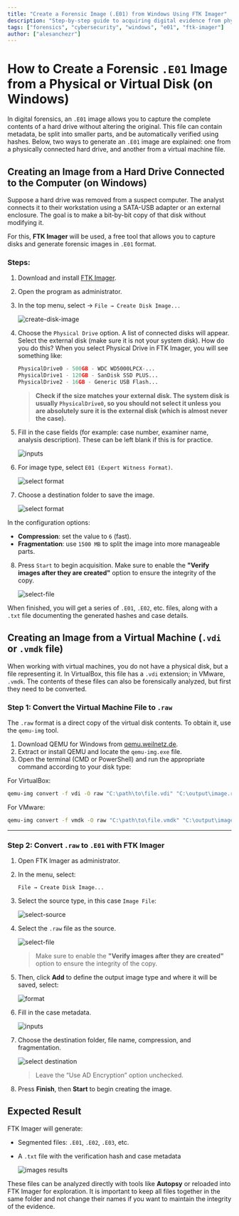 ```yaml
---
title: "Create a Forensic Image (.E01) from Windows Using FTK Imager"
description: "Step-by-step guide to acquiring digital evidence from physical or virtual drives using FTK Imager on Windows systems."
tags: ["forensics", "cybersecurity", "windows", "e01", "ftk-imager"]
author: ["alesanchezr"]
---
```


# How to Create a Forensic `.E01` Image from a Physical or Virtual Disk (on Windows)

In digital forensics, an `.E01` image allows you to capture the complete contents of a hard drive without altering the original. This file can contain metadata, be split into smaller parts, and be automatically verified using hashes. Below, two ways to generate an `.E01` image are explained: one from a physically connected hard drive, and another from a virtual machine file.

## Creating an Image from a Hard Drive Connected to the Computer (on Windows)

Suppose a hard drive was removed from a suspect computer. The analyst connects it to their workstation using a SATA-USB adapter or an external enclosure. The goal is to make a bit-by-bit copy of that disk without modifying it.

For this, **FTK Imager** will be used, a free tool that allows you to capture disks and generate forensic images in `.E01` format.

### Steps:

1. Download and install [FTK Imager](https://www.exterro.com/ftk-imager).
2. Open the program as administrator.
3. In the top menu, select -> `File → Create Disk Image...`

    ![create-disk-image](https://github.com/rosinni/cybersecurity-syllabus/blob/main/assets/15-fundamentals-of-digital-forensics/create-disk-image.png?raw=true)

4. Choose the `Physical Drive` option. A list of connected disks will appear. Select the external disk (make sure it is not your system disk). How do you do this? When you select Physical Drive in FTK Imager, you will see something like:

    ```python
    PhysicalDrive0 - 500GB - WDC WD5000LPCX-...
    PhysicalDrive1 - 120GB - SanDisk SSD PLUS...
    PhysicalDrive2 - 16GB - Generic USB Flash...
    ```

    > **Check if the size matches your external disk. The system disk is usually `PhysicalDrive0`, so you should not select it unless you are absolutely sure it is the external disk (which is almost never the case).**

5. Fill in the case fields (for example: case number, examiner name, analysis description). These can be left blank if this is for practice.

    ![inputs](https://github.com/rosinni/cybersecurity-syllabus/blob/main/assets/15-fundamentals-of-digital-forensics/cases-inputs.png?raw=true)

6. For image type, select `E01 (Expert Witness Format)`.

    ![select format](https://github.com/rosinni/cybersecurity-syllabus/blob/main/assets/15-fundamentals-of-digital-forensics/format-selection.png?raw=true)

7. Choose a destination folder to save the image.

    ![select format](https://github.com/rosinni/cybersecurity-syllabus/blob/main/assets/15-fundamentals-of-digital-forensics/select-img-destination.png?raw=true)

In the configuration options:
   - **Compression**: set the value to `6` (fast).
   - **Fragmentation**: use `1500 MB` to split the image into more manageable parts.

8. Press `Start` to begin acquisition. Make sure to enable the **"Verify images after they are created"** option to ensure the integrity of the copy.

    ![select-file](https://github.com/rosinni/cybersecurity-syllabus/blob/main/assets/15-fundamentals-of-digital-forensics/start-img.png?raw=true)

When finished, you will get a series of `.E01`, `.E02`, etc. files, along with a `.txt` file documenting the generated hashes and case details.

## Creating an Image from a Virtual Machine (`.vdi` or `.vmdk` file)

When working with virtual machines, you do not have a physical disk, but a file representing it. In VirtualBox, this file has a `.vdi` extension; in VMware, `.vmdk`. The contents of these files can also be forensically analyzed, but first they need to be converted.

### Step 1: Convert the Virtual Machine File to `.raw`

The `.raw` format is a direct copy of the virtual disk contents. To obtain it, use the `qemu-img` tool.

1. Download QEMU for Windows from [qemu.weilnetz.de](https://qemu.weilnetz.de/w64/).
2. Extract or install QEMU and locate the `qemu-img.exe` file.
3. Open the terminal (CMD or PowerShell) and run the appropriate command according to your disk type:

For VirtualBox:
```bash
qemu-img convert -f vdi -O raw "C:\path\to\file.vdi" "C:\output\image.raw"
```

For VMware:
```bash
qemu-img convert -f vmdk -O raw "C:\path\to\file.vmdk" "C:\output\image.raw"
```

---

### Step 2: Convert `.raw` to `.E01` with FTK Imager

1. Open FTK Imager as administrator.
2. In the menu, select:

   `File → Create Disk Image...`

3. Select the source type, in this case `Image File`:

   ![select-source](https://github.com/rosinni/cybersecurity-syllabus/blob/main/assets/15-fundamentals-of-digital-forensics/select-source.png?raw=true)

4. Select the `.raw` file as the source.
    
    ![select-file](https://github.com/rosinni/cybersecurity-syllabus/blob/main/assets/15-fundamentals-of-digital-forensics/start-img.png?raw=true)

    > Make sure to enable the **"Verify images after they are created"** option to ensure the integrity of the copy.

5. Then, click **Add** to define the output image type and where it will be saved, select:

    ![format](https://github.com/rosinni/cybersecurity-syllabus/blob/main/assets/15-fundamentals-of-digital-forensics/format-selection.png?raw=true)

6. Fill in the case metadata.

    ![inputs](https://github.com/rosinni/cybersecurity-syllabus/blob/main/assets/15-fundamentals-of-digital-forensics/cases-inputs.png?raw=true)

7. Choose the destination folder, file name, compression, and fragmentation.

    ![select destination](https://github.com/rosinni/cybersecurity-syllabus/blob/main/assets/15-fundamentals-of-digital-forensics/select-img-destination.png?raw=true)

    > Leave the “Use AD Encryption” option unchecked.

8. Press **Finish**, then **Start** to begin creating the image.

## Expected Result

FTK Imager will generate:

- Segmented files: `.E01`, `.E02`, `.E03`, etc.
- A `.txt` file with the verification hash and case metadata

    ![images results](https://github.com/rosinni/cybersecurity-syllabus/blob/main/assets/15-fundamentals-of-digital-forensics/results-e01.png?raw=true)



These files can be analyzed directly with tools like **Autopsy** or reloaded into FTK Imager for exploration. It is important to keep all files together in the same folder and not change their names if you want to maintain the integrity of the evidence.
